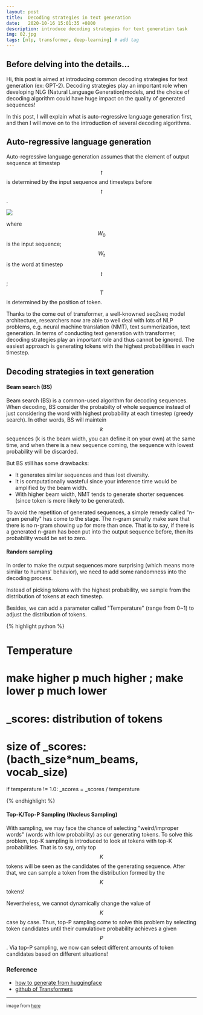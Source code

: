 ```yaml
---
layout: post
title:  Decoding strategies in text generation
date:   2020-10-16 15:01:35 +0800
description: introduce decoding strategies for text generation task
img: 02.jpg
tags: [nlp, transformer, deep-learning] # add tag
---
```



## Before delving into the details...
Hi, this post is aimed at introducing common decoding strategies for text generation (ex: GPT-2). Decoding strategies play an important role when developing NLG (Natural Language Generation)models, and the choice of decoding algorithm could have huge impact on the quality of generated sequences!

In this post, I will explain what is auto-regressive language generation first, and then I will move on to the introduction of several decoding algorithms.

## Auto-regressive language generation
Auto-regressive language generation assumes that the element  of output sequence at timestep $$t$$ is determined by the input sequence and timesteps before $$t$$.

![](https://i.imgur.com/JKrMxhT.png)

where $$W_0$$ is the input sequence; $$W_t$$ is the word at timestep $$t$$; $$T$$ is determined by the position of <EOS> token.


Thanks to the come out of transformer, a well-knowned seq2seq model architecture, researchers now are able to well deal with lots of NLP problems, e.g. neural machine translation (NMT), text summerization, text generation. In terms of conducting text generation with transformer, decoding strategies play an important role and thus cannot be ignored. The easiest approach is generating tokens with the highest probabilities in each timestep.

## Decoding strategies in text generation
#### Beam search (BS)

Beam search (BS) is a common-used algorithm for decoding sequences. When decoding, BS consider the probabilty of whole sequence instead of just considering the word with highest probability at each timestep (greedy search). In other words, BS will maintein $$k$$ sequences (k is the beam width, you can define it on your own) at the same time, and when there is a new sequence coming, the sequence with lowest probability will be discarded.

But BS still has some drawbacks:
- It generates similar sequences and thus lost diversity.
- It is computationally wasteful since your inference time would be amplified by the beam width.
- With higher beam width, NMT tends to generate shorter sequences (since <EOS> token is more likely to be generated).

To avoid the repetition of generated sequences, a simple remedy called "n-gram penalty" has come to the stage. The n-gram penalty make sure that there is no n-gram showing up for more than once. That is to say, if there is a generated n-gram has been put into the output sequence before, then its probability would be set to zero.

#### Random sampling
In order to make the output sequences more surprising (which means more similar to humans' behavior), we need to add some randomness into the decoding process.

Instead of picking tokens with the highest probability, we sample from the distribution of tokens at each timestep.

Besides, we can add a parameter called "Temperature" (range from 0~1) to adjust the distribution of tokens.

{% highlight python %}

# Temperature
# make higher p much higher ; make lower p much lower
# _scores: distribution of tokens
# size of _scores: (bacth_size*num_beams, vocab_size)

if temperature != 1.0:
    _scores = _scores / temperature

{% endhighlight %}

#### Top-K/Top-P Sampling (Nucleus Sampling)


With sampling, we may face the chance of selecting "weird/improper words" (words with low probability) as our generating tokens. To solve this problem, top-K sampling is introduced to look at tokens with top-K probabilities. That is to say, only top $$K$$ tokens will be seen as the candidates of the generating sequence. After that, we can sample a token from the distribution formed by the $$K$$ tokens!

Nevertheless, we cannot dynamically change the value of $$K$$ case by case. Thus, top-P sampling come to solve this problem by selecting token candidates until their cumulatiove probability achieves a given $$P$$. Via top-P sampling, we now can select different amounts of token candidates based on different situations!



### Reference
- [how to generate from huggingface](https://huggingface.co/blog/how-to-generate)
- [github of Transformers](https://github.com/huggingface/transformers)

***
<small>image from [here](https://unsplash.com/photos/s9CC2SKySJM) </small>
